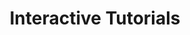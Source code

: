 ---
title: Interactive Tutorials
description: Dive into the capabilities of Qdrant with our hands-on tutorials. Discover various methods to integrate vector search into your applications, enhancing functionality and user experience.
link:
  text: View All Tutorials
  url: /
commands:
  - '...'
  - '<span class="command__object">"hnsw_config"</span>: {'
  - '<span class="command__row">"m": <span class="command__value">64</span>,</span>'
  - '<span class="command__row">"ef_construct": <span class="command__value">512</span>,</span>'
  - '<span class="command__row">"on_disk": <span class="command__value">true</span></span>'
  - '}'
  - '...'
sitemapExclude: true
---